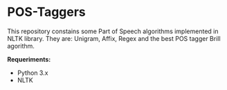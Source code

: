 # POS-Taggers

This repository constains some Part of Speech algorithms implemented in NLTK library.
They are: Unigram, Affix, Regex and the best POS tagger Brill agorithm.

<b>Requeriments: </b>
<ul>
<li>Python 3.x</li>
<li>NLTK</li>
</ul>
